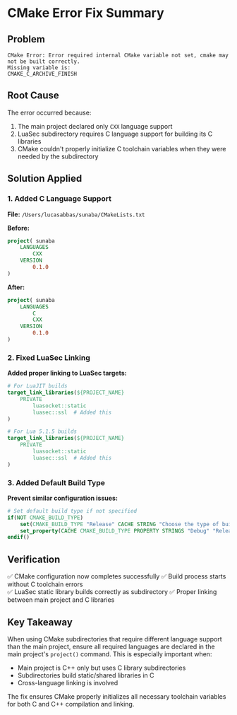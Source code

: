# CMake Error Fix Summary

## Problem
```
CMake Error: Error required internal CMake variable not set, cmake may not be built correctly.
Missing variable is:
CMAKE_C_ARCHIVE_FINISH
```

## Root Cause
The error occurred because:
1. The main project declared only `CXX` language support
2. LuaSec subdirectory requires C language support for building its C libraries
3. CMake couldn't properly initialize C toolchain variables when they were needed by the subdirectory

## Solution Applied

### 1. Added C Language Support
**File:** `/Users/lucasabbas/sunaba/CMakeLists.txt`

**Before:**
```cmake
project( sunaba
    LANGUAGES
        CXX
    VERSION
        0.1.0
)
```

**After:**
```cmake
project( sunaba
    LANGUAGES
        C
        CXX
    VERSION
        0.1.0
)
```

### 2. Fixed LuaSec Linking
**Added proper linking to LuaSec targets:**

```cmake
# For LuaJIT builds
target_link_libraries(${PROJECT_NAME}
    PRIVATE
        luasocket::static
        luasec::ssl  # Added this
)

# For Lua 5.1.5 builds  
target_link_libraries(${PROJECT_NAME}
    PRIVATE
        luasocket::static
        luasec::ssl  # Added this
)
```

### 3. Added Default Build Type
**Prevent similar configuration issues:**

```cmake
# Set default build type if not specified
if(NOT CMAKE_BUILD_TYPE)
    set(CMAKE_BUILD_TYPE "Release" CACHE STRING "Choose the type of build" FORCE)
    set_property(CACHE CMAKE_BUILD_TYPE PROPERTY STRINGS "Debug" "Release" "MinSizeRel" "RelWithDebInfo")
endif()
```

## Verification
✅ CMake configuration now completes successfully
✅ Build process starts without C toolchain errors  
✅ LuaSec static library builds correctly as subdirectory
✅ Proper linking between main project and C libraries

## Key Takeaway
When using CMake subdirectories that require different language support than the main project, ensure all required languages are declared in the main project's `project()` command. This is especially important when:

- Main project is C++ only but uses C library subdirectories
- Subdirectories build static/shared libraries in C
- Cross-language linking is involved

The fix ensures CMake properly initializes all necessary toolchain variables for both C and C++ compilation and linking.
